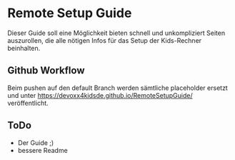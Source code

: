 # Remote Setup Guide

Dieser Guide soll eine Möglichkeit bieten schnell und unkompliziert Seiten auszurollen, die alle nötigen Infos für das Setup der Kids-Rechner beinhalten.


## Github Workflow

Beim pushen auf den default Branch werden sämtliche placeholder ersetzt und unter https://devoxx4kidsde.github.io/RemoteSetupGuide/ veröffentlicht.

## ToDo
* Der Guide ;)
* bessere Readme